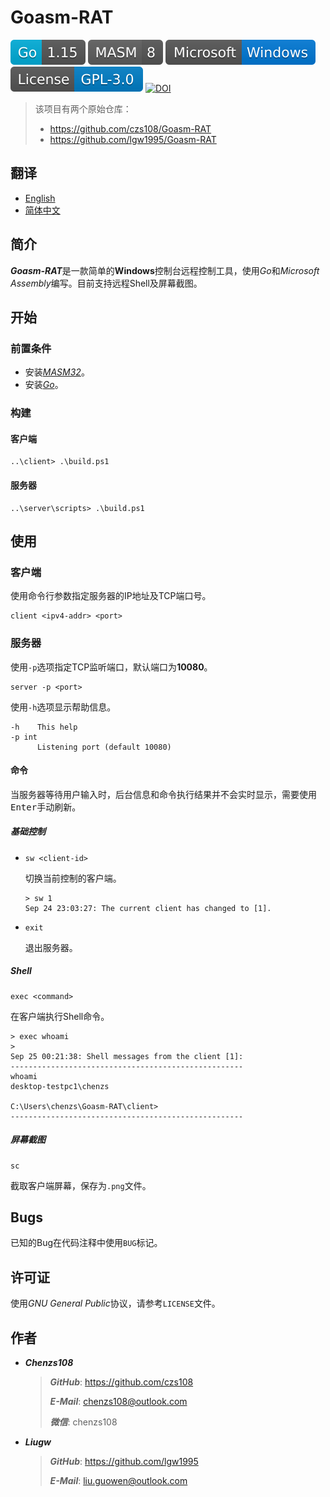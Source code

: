 # Goasm-RAT

[![Go](badges/Go-1.15.svg)](https://golang.org)
![MASM](badges/MASM-8.svg)
[![Windows](badges/Microsoft-Windows.svg)](https://www.microsoft.com/en-ie/windows)
[![License](badges/License-GPL-3.0.svg)](https://www.gnu.org/licenses/gpl-3.0.html)
[![DOI](https://zenodo.org/badge/281899771.svg)](https://zenodo.org/badge/latestdoi/281899771)

> 该项目有两个原始仓库：
>
> - https://github.com/czs108/Goasm-RAT
> - https://github.com/lgw1995/Goasm-RAT

## 翻译

- [English](https://github.com/lgw1995/Goasm-RAT/blob/master/README.md)
- [简体中文](https://github.com/lgw1995/Goasm-RAT/blob/master/README-CN.md)

## 简介

***Goasm-RAT***是一款简单的**Windows**控制台远程控制工具，使用*Go*和*Microsoft Assembly*编写。目前支持远程Shell及屏幕截图。

## 开始

### 前置条件

- 安装[*MASM32*](http://www.masm32.com)。
- 安装[*Go*](https://golang.org)。

### 构建

#### 客户端

```console
..\client> .\build.ps1
```

#### 服务器

```console
..\server\scripts> .\build.ps1
```

## 使用

### 客户端

使用命令行参数指定服务器的IP地址及TCP端口号。

```console
client <ipv4-addr> <port>
```

### 服务器

使用`-p`选项指定TCP监听端口，默认端口为**10080**。

```console
server -p <port>
```

使用`-h`选项显示帮助信息。

```console
-h    This help
-p int
      Listening port (default 10080)
```

#### 命令

当服务器等待用户输入时，后台信息和命令执行结果并不会实时显示，需要使用<kbd>Enter</kbd>手动刷新。

##### 基础控制

- ```console
  sw <client-id>
  ```

  切换当前控制的客户端。

  ```console
  > sw 1
  Sep 24 23:03:27: The current client has changed to [1].
  ```

- ```console
  exit
  ```

  退出服务器。

##### Shell

```console
exec <command>
```

在客户端执行Shell命令。

```console
> exec whoami
>
Sep 25 00:21:38: Shell messages from the client [1]:
----------------------------------------------------
whoami
desktop-testpc1\chenzs

C:\Users\chenzs\Goasm-RAT\client>
----------------------------------------------------
```

##### 屏幕截图

```console
sc
```

截取客户端屏幕，保存为`.png`文件。

## Bugs

已知的Bug在代码注释中使用`BUG`标记。

## 许可证

使用*GNU General Public*协议，请参考`LICENSE`文件。

## 作者

- ***Chenzs108***

  > ***GitHub***: https://github.com/czs108
  >
  > ***E-Mail***: chenzs108@outlook.com
  >
  > ***微信***: chenzs108

- ***Liugw***

  > ***GitHub***: https://github.com/lgw1995
  >
  > ***E-Mail***: liu.guowen@outlook.com